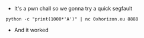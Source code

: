- It's a pwn chall so we gonna try a quick segfault

`python -c "print(1000*'A')" | nc 0xhorizon.eu 8888`

- And it worked
